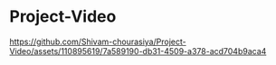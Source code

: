 # Project-Video

https://github.com/Shivam-chourasiya/Project-Video/assets/110895619/7a589190-db31-4509-a378-acd704b9aca4


